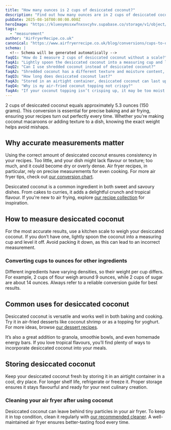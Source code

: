 ```yaml
---
title: "How many ounces is 2 cups of desiccated coconut?"
description: "Find out how many ounces are in 2 cups of desiccated coconut for perfect baking and air frying every time."
pubDate: 2025-08-16T00:00:00.000Z
heroImage: "https://klueoymssxwfnxsvcyhv.supabase.co/storage/v1/object/public/Shmucket/how-many-ounces-is-2-cups-of-desiccated-coconut.webp"
tags:
  - "measurement"
author: "AirFryerRecipe.co.uk"
canonical: "https://www.airfryerrecipe.co.uk/blog/conversions/cups-to-ounces/how-many-ounces-is-2-cups-of-desiccated-coconut"
schema: |
  <!-- Schema will be generated automatically -->
faqQ1: "How do I measure 2 cups of desiccated coconut without a scale?"
faqA1: "Lightly spoon the desiccated coconut into a measuring cup and level it off with a straight edge. Avoid packing it down, as this can lead to an incorrect measurement. For best results, consider investing in a kitchen scale for precise weighing."
faqQ2: "Can I use shredded coconut instead of desiccated coconut?"
faqA2: "Shredded coconut has a different texture and moisture content, which can affect your recipe. If substituting, use slightly less shredded coconut and adjust other liquids as needed. Desiccated coconut is finer and drier, making it ideal for certain dishes."
faqQ3: "How long does desiccated coconut last?"
faqA3: "Stored in an airtight container, desiccated coconut can last up to six months at room temperature. For extended freshness, refrigerate or freeze it, where it can last up to a year. Always check for off smells or flavours before use."
faqQ4: "Why is my air-fried coconut topping not crispy?"
faqA4: "If your coconut topping isn’t crisping up, it may be too moist or crowded in the air fryer. Spread it evenly and cook at a higher temperature for a shorter time. For more tips, visit <a href=https://www.airfryerrecipe.co.uk>airfryerrecipe.co.uk</a>."
---
```

<p>2 cups of desiccated coconut equals approximately 5.3 ounces (150 grams). This conversion is essential for precise baking and air frying, ensuring your recipes turn out perfectly every time. Whether you're making coconut macaroons or adding texture to a dish, knowing the exact weight helps avoid mishaps.</p>  

<h2>Why accurate measurements matter</h2>  
<p>Using the correct amount of desiccated coconut ensures consistency in your recipes. Too little, and your dish might lack flavour or texture; too much, and it could become dry or overly dense. Air fryer recipes, in particular, rely on precise measurements for even cooking. For more air fryer tips, check out <a href=https://www.airfryerrecipe.co.uk/air-fryer-conversion-chart>our conversion chart</a>.</p>  

<p>Desiccated coconut is a common ingredient in both sweet and savoury dishes. From cakes to curries, it adds a delightful crunch and tropical flavour. If you're new to air frying, explore <a href=https://www.airfryerrecipe.co.uk/recipes>our recipe collection</a> for inspiration.</p>  

<h2>How to measure desiccated coconut</h2>  
<p>For the most accurate results, use a kitchen scale to weigh your desiccated coconut. If you don’t have one, lightly spoon the coconut into a measuring cup and level it off. Avoid packing it down, as this can lead to an incorrect measurement.</p>  

<h3>Converting cups to ounces for other ingredients</h3>  
<p>Different ingredients have varying densities, so their weight per cup differs. For example, 2 cups of flour weigh around 9 ounces, while 2 cups of sugar are about 14 ounces. Always refer to a reliable conversion guide for best results.</p>  

<h2>Common uses for desiccated coconut</h2>  
<p>Desiccated coconut is versatile and works well in both baking and cooking. Try it in air-fried desserts like coconut shrimp or as a topping for yoghurt. For more ideas, browse <a href=https://www.airfryerrecipe.co.uk/recipe-category/dessert>our dessert recipes</a>.</p>  

<p>It’s also a great addition to granola, smoothie bowls, and even homemade energy bars. If you love tropical flavours, you’ll find plenty of ways to incorporate desiccated coconut into your meals.</p>  

<h2>Storing desiccated coconut</h2>  
<p>Keep your desiccated coconut fresh by storing it in an airtight container in a cool, dry place. For longer shelf life, refrigerate or freeze it. Proper storage ensures it stays flavourful and ready for your next culinary creation.</p>  

<h3>Cleaning your air fryer after using coconut</h3>  
<p>Desiccated coconut can leave behind tiny particles in your air fryer. To keep it in top condition, clean it regularly with <a href=https://www.airfryerrecipe.co.uk/air-fryer-cleaner>our recommended cleaner</a>. A well-maintained air fryer ensures better-tasting food every time.</p>
